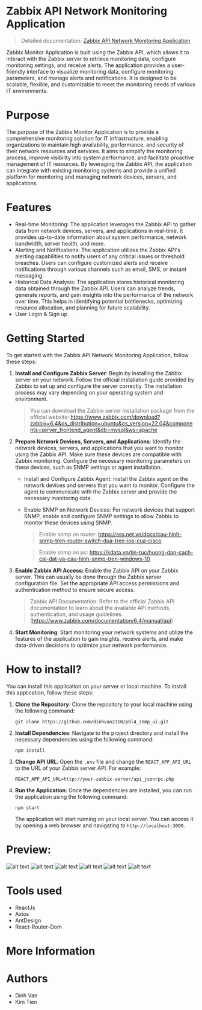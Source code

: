 # Zabbix API Network Monitoring Application
> Detailed documentation: [Zabbix API Network Monitoring Application]('./Document.docx)

Zabbix Monitor Application is built using the Zabbix API, which allows it to interact with the Zabbix server to retrieve monitoring data, configure monitoring settings, and receive alerts. The application provides a user-friendly interface to visualize monitoring data, configure monitoring parameters, and manage alerts and notifications. It is designed to be scalable, flexible, and customizable to meet the monitoring needs of various IT environments.

# Purpose
The purpose of the Zabbix Monitor Application is to provide a comprehensive monitoring solution for IT infrastructure, enabling organizations to maintain high availability, performance, and security of their network resources and services. It aims to simplify the monitoring process, improve visibility into system performance, and facilitate proactive management of IT resources. By leveraging the Zabbix API, the application can integrate with existing monitoring systems and provide a unified platform for monitoring and managing network devices, servers, and applications.

# Features

- Real-time Monitoring: The application leverages the Zabbix API to gather data from network devices, servers, and applications in real-time. It provides up-to-date information about system performance, network bandwidth, server health, and more.
- Alerting and Notifications: The application utilizes the Zabbix API's alerting capabilities to notify users of any critical issues or threshold breaches. Users can configure customized alerts and receive notifications through various channels such as email, SMS, or instant messaging.
- Historical Data Analysis: The application stores historical monitoring data obtained through the Zabbix API. Users can analyze trends, generate reports, and gain insights into the performance of the network over time. This helps in identifying potential bottlenecks, optimizing resource allocation, and planning for future scalability.
- User Login & Sign up
  
# Getting Started
To get started with the Zabbix API Network Monitoring Application, follow these steps:
1.    **Install and Configure Zabbix Server**:
    Begin by installing the Zabbix server on your network. Follow the official installation guide provided by Zabbix to set up and configure the server correctly. The installation process may vary depending on your operating system and environment. 

        >   You can download the Zabbix server installation package from the official website:
    https://www.zabbix.com/download?zabbix=6.4&os_distribution=ubuntu&os_version=22.04&components=server_frontend_agent&db=mysql&ws=apache


2.  **Prepare Network Devices, Servers, and Applications**: Identify the network devices, servers, and applications that you want to monitor using the Zabbix API. Make sure these devices are compatible with Zabbix monitoring. Configure the necessary monitoring parameters on these devices, such as SNMP settings or agent installation.
    -   Install and Configure Zabbix Agent: Install the Zabbix agent on the network devices and servers that you want to monitor. Configure the agent to communicate with the Zabbix server and provide the necessary monitoring data.
    -   Enable SNMP on Network Devices: For network devices that support SNMP, enable and configure SNMP settings to allow Zabbix to monitor these devices using SNMP. 
        > Enable snmp on router: https://sss.net.vn/docs/cau-hinh-snmp-tren-router-switch-dua-tren-ios-cua-cisco

        > Enable snmp on pc: https://kdata.vn/tin-tuc/huong-dan-cach-cai-dat-va-cau-hinh-snmp-tren-windows-10

3.  **Enable Zabbix API Access:** Enable the Zabbix API on your Zabbix server. This can usually be done through the Zabbix server configuration file. Set the appropriate API access permissions and authentication method to ensure secure access.
    >   Zabbix API Documentation: Refer to the official Zabbix API documentation to learn about the available API methods, authentication, and usage guidelines. (https://www.zabbix.com/documentation/6.4/manual/api)
4.  **Start Monitoring**: Start monitoring your network systems and utilize the features of the application to gain insights, receive alerts, and make data-driven decisions to optimize your network performance.

  
# How to install?

You can install this application on your server or local machine. To install this application, follow these steps:
1.  **Clone the Repository**: Clone the repository to your local machine using the following command:
    ```
    git clone https://github.com/dinhvan2310/pbl4_snmp_ui.git
    ```

2.  **Install Dependencies**: Navigate to the project directory and install the necessary dependencies using the following command:
    ```
    npm install
    ```

3.  **Change API URL**: Open the `.env` file and change the `REACT_APP_API_URL` to the URL of your Zabbix server API. For example:
    ```
    REACT_APP_API_URL=http://your-zabbix-server/api_jsonrpc.php
    ```

4.  **Run the Application**: Once the dependencies are installed, you can run the application using the following command:
    ```
    npm start
    ```
    The application will start running on your local server. You can access it by opening a web browser and navigating to `http://localhost:3000`.


# Preview:

![alt text](image-4.png)
![alt text](image-2.png)
![alt text](image-3.png)
![alt text](image-5.png)
![alt text](image-6.png)
![alt text](image-7.png)

# Tools used
- ReactJs
- Axios
- AntDesign
- React-Router-Dom

# More Information


# Authors
- Dinh Van
- Kim Tien


